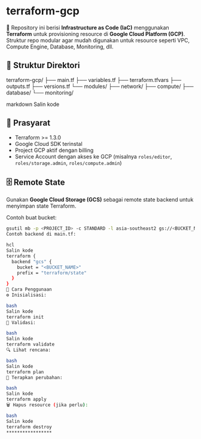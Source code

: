 # terraform-gcp

📌 Repository ini berisi **Infrastructure as Code (IaC)** menggunakan **Terraform** untuk provisioning resource di **Google Cloud Platform (GCP)**.  
Struktur repo modular agar mudah digunakan untuk resource seperti VPC, Compute Engine, Database, Monitoring, dll.

## 📂 Struktur Direktori
terraform-gcp/
├── main.tf
├── variables.tf
├── terraform.tfvars
├── outputs.tf
├── versions.tf
└── modules/
├── network/
├── compute/
├── database/
└── monitoring/

markdown
Salin kode

## 🔑 Prasyarat
- Terraform >= 1.3.0  
- Google Cloud SDK terinstal  
- Project GCP aktif dengan billing  
- Service Account dengan akses ke GCP (misalnya `roles/editor`, `roles/storage.admin`, `roles/compute.admin`)

## 🗄️ Remote State
Gunakan **Google Cloud Storage (GCS)** sebagai remote state backend untuk menyimpan state Terraform.

Contoh buat bucket:
```bash
gsutil mb -p <PROJECT_ID> -c STANDARD -l asia-southeast2 gs://<BUCKET_NAME>
Contoh backend di main.tf:

hcl
Salin kode
terraform {
  backend "gcs" {
    bucket = "<BUCKET_NAME>"
    prefix = "terraform/state"
  }
}
🚀 Cara Penggunaan
⚙️ Inisialisasi:

bash
Salin kode
terraform init
🧪 Validasi:

bash
Salin kode
terraform validate
🔍 Lihat rencana:

bash
Salin kode
terraform plan
🚀 Terapkan perubahan:

bash
Salin kode
terraform apply
🗑️ Hapus resource (jika perlu):

bash
Salin kode
terraform destroy
*****************